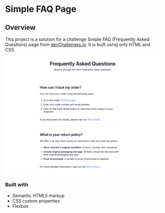 # Simple FAQ Page

## Overview
This project is a solution for a challenge Simple FAQ (Frequently Asked Questions) page from <a href="http://devchallenges.io" target="_blank">devChallenges.io</a>.
It is built using only HTML and CSS.

![screenshot](assets/screenshot.png)


### Built with

+ Semantic HTML5 markup
+ CSS custom properties
+ Flexbox

